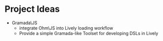 # Project Ideas

- Gramada\JS
  - integrate Ohm\JS into Lively loading workflow
  - Provide a simple Gramada-like Toolset for developing DSLs in Lively

